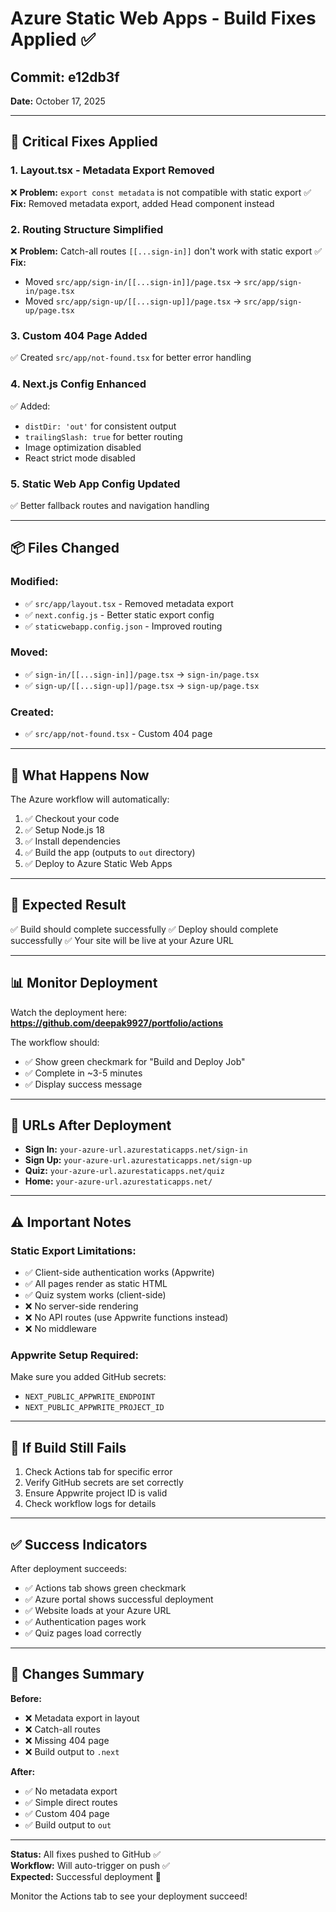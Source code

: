 # Azure Static Web Apps - Build Fixes Applied ✅

## Commit: e12db3f
**Date:** October 17, 2025

---

## 🔧 Critical Fixes Applied

### 1. **Layout.tsx - Metadata Export Removed**
❌ **Problem:** `export const metadata` is not compatible with static export
✅ **Fix:** Removed metadata export, added Head component instead

### 2. **Routing Structure Simplified**
❌ **Problem:** Catch-all routes `[[...sign-in]]` don't work with static export
✅ **Fix:** 
- Moved `src/app/sign-in/[[...sign-in]]/page.tsx` → `src/app/sign-in/page.tsx`
- Moved `src/app/sign-up/[[...sign-up]]/page.tsx` → `src/app/sign-up/page.tsx`

### 3. **Custom 404 Page Added**
✅ Created `src/app/not-found.tsx` for better error handling

### 4. **Next.js Config Enhanced**
✅ Added:
- `distDir: 'out'` for consistent output
- `trailingSlash: true` for better routing
- Image optimization disabled
- React strict mode disabled

### 5. **Static Web App Config Updated**
✅ Better fallback routes and navigation handling

---

## 📦 Files Changed

### Modified:
- ✅ `src/app/layout.tsx` - Removed metadata export
- ✅ `next.config.js` - Better static export config
- ✅ `staticwebapp.config.json` - Improved routing

### Moved:
- ✅ `sign-in/[[...sign-in]]/page.tsx` → `sign-in/page.tsx`
- ✅ `sign-up/[[...sign-up]]/page.tsx` → `sign-up/page.tsx`

### Created:
- ✅ `src/app/not-found.tsx` - Custom 404 page

---

## 🚀 What Happens Now

The Azure workflow will automatically:

1. ✅ Checkout your code
2. ✅ Setup Node.js 18
3. ✅ Install dependencies
4. ✅ Build the app (outputs to `out` directory)
5. ✅ Deploy to Azure Static Web Apps

---

## 🎯 Expected Result

✅ Build should complete successfully
✅ Deploy should complete successfully
✅ Your site will be live at your Azure URL

---

## 📊 Monitor Deployment

Watch the deployment here:
**https://github.com/deepak9927/portfolio/actions**

The workflow should:
- ✅ Show green checkmark for "Build and Deploy Job"
- ✅ Complete in ~3-5 minutes
- ✅ Display success message

---

## 🔗 URLs After Deployment

- **Sign In:** `your-azure-url.azurestaticapps.net/sign-in`
- **Sign Up:** `your-azure-url.azurestaticapps.net/sign-up`
- **Quiz:** `your-azure-url.azurestaticapps.net/quiz`
- **Home:** `your-azure-url.azurestaticapps.net/`

---

## ⚠️ Important Notes

### Static Export Limitations:
- ✅ Client-side authentication works (Appwrite)
- ✅ All pages render as static HTML
- ✅ Quiz system works (client-side)
- ❌ No server-side rendering
- ❌ No API routes (use Appwrite functions instead)
- ❌ No middleware

### Appwrite Setup Required:
Make sure you added GitHub secrets:
- `NEXT_PUBLIC_APPWRITE_ENDPOINT`
- `NEXT_PUBLIC_APPWRITE_PROJECT_ID`

---

## 🐛 If Build Still Fails

1. Check Actions tab for specific error
2. Verify GitHub secrets are set correctly
3. Ensure Appwrite project ID is valid
4. Check workflow logs for details

---

## ✅ Success Indicators

After deployment succeeds:
- ✅ Actions tab shows green checkmark
- ✅ Azure portal shows successful deployment
- ✅ Website loads at your Azure URL
- ✅ Authentication pages work
- ✅ Quiz pages load correctly

---

## 📝 Changes Summary

**Before:**
- ❌ Metadata export in layout
- ❌ Catch-all routes
- ❌ Missing 404 page
- ❌ Build output to `.next`

**After:**
- ✅ No metadata export
- ✅ Simple direct routes
- ✅ Custom 404 page
- ✅ Build output to `out`

---

**Status:** All fixes pushed to GitHub ✅  
**Workflow:** Will auto-trigger on push ✅  
**Expected:** Successful deployment 🚀

Monitor the Actions tab to see your deployment succeed!
